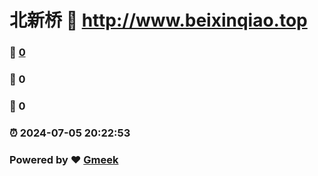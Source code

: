 # 北新桥 :link: http://www.beixinqiao.top 
### :page_facing_up: [0](http://www.beixinqiao.top/tag.html) 
### :speech_balloon: 0 
### :hibiscus: 0 
### :alarm_clock: 2024-07-05 20:22:53 
### Powered by :heart: [Gmeek](https://github.com/Meekdai/Gmeek)
